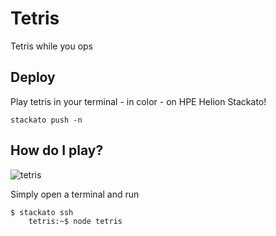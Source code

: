 Tetris
======

Tetris while you ops

## Deploy

Play tetris in your terminal - in color - on HPE Helion Stackato!

	stackato push -n

## How do I play?

![tetris](https://raw.github.com/mafintosh/tetris/master/tetris.png)

Simply open a terminal and run

	$ stackato ssh
        tetris:~$ node tetris

